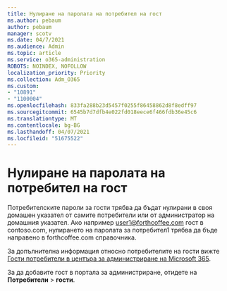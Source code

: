 ```yaml
---
title: Нулиране на паролата на потребител на гост
ms.author: pebaum
author: pebaum
manager: scotv
ms.date: 04/7/2021
ms.audience: Admin
ms.topic: article
ms.service: o365-administration
ROBOTS: NOINDEX, NOFOLLOW
localization_priority: Priority
ms.collection: Adm_O365
ms.custom:
- "10891"
- "1100004"
ms.openlocfilehash: 833fa288b23d5457f0255f86458862d8f8edff97
ms.sourcegitcommit: 6545b7d7dfb4e022fd018eece6f466fdb36e45c6
ms.translationtype: MT
ms.contentlocale: bg-BG
ms.lasthandoff: 04/07/2021
ms.locfileid: "51675522"
---
```

# <a name="guest-user-password-reset"></a>Нулиране на паролата на потребител на гост

Потребителските пароли за гости трябва да бъдат нулирани в своя домашен указател от самите потребители или от администратор на домашния указател. Ако например user1@forthcoffee.com гост в contoso.com, нулирането на паролата за потребител1 трябва да бъде направено в forthcoffee.com справочника.

За допълнителна информация относно потребителите на гости вижте [Гости потребители в центъра за администриране на Microsoft 365](https://docs.microsoft.com/microsoft-365/admin/add-users/about-guest-users).

За да добавите гост в портала за администриране, отидете на **Потребители**  >  **гости**.